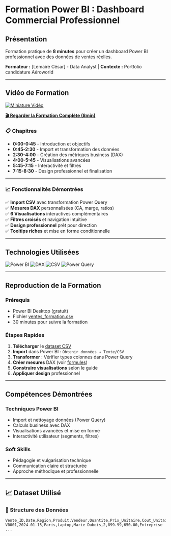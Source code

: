 # Formation Power BI : Dashboard Commercial Professionnel



## Présentation

Formation pratique de **8 minutes** pour créer un dashboard Power BI professionnel avec des données de ventes réelles.

**Formateur :** [Lemaire César] - Data Analyst | **Contexte :** Portfolio candidature Aéroworld

---

##  Vidéo de Formation

[![Miniature Vidéo](assets/video_thumbnail.png)](LIEN_VERS_VOTRE_VIDEO)

**[🎬 Regarder la Formation Complète (8min)](LIEN_VERS_VOTRE_VIDEO)**

### 📋 Chapitres
- **0:00-0:45** - Introduction et objectifs
- **0:45-2:30** - Import et transformation des données
- **2:30-4:00** - Création des métriques business (DAX)
- **4:00-5:45** - Visualisations avancées
- **5:45-7:15** - Interactivité et filtres
- **7:15-8:30** - Design professionnel et finalisation

---

### 📈 Fonctionnalités Démontrées
✅ **Import CSV** avec transformation Power Query  
✅ **Mesures DAX** personnalisées (CA, marge, ratios)  
✅ **6 Visualisations** interactives complémentaires  
✅ **Filtres croisés** et navigation intuitive  
✅ **Design professionnel** prêt pour direction  
✅ **Tooltips riches** et mise en forme conditionnelle  

---

## Technologies Utilisées

![Power BI](https://img.shields.io/badge/Power%20BI-F2C811?style=flat&logo=powerbi&logoColor=black)
![DAX](https://img.shields.io/badge/DAX-Formulas-orange?style=flat)
![CSV](https://img.shields.io/badge/CSV-Data%20Source-green?style=flat)
![Power Query](https://img.shields.io/badge/Power%20Query-ETL-blue?style=flat)

---

## Reproduction de la Formation

### Prérequis
- Power BI Desktop (gratuit)
- Fichier [ventes_formation.csv](data/ventes_formation.csv)
- 30 minutes pour suivre la formation

### Étapes Rapides
1. **Télécharger** le [dataset CSV](data/ventes_formation.csv)
2. **Import** dans Power BI : `Obtenir données → Texte/CSV`
3. **Transformer** : Vérifier types colonnes dans Power Query
4. **Créer mesures** DAX (voir [formules](powerbi/measures_dax.txt))
5. **Construire visualisations** selon le guide
6. **Appliquer design** professionnel


---

##  Compétences Démontrées

###  **Techniques Power BI**
- Import et nettoyage données (Power Query)
- Calculs business avec DAX
- Visualisations avancées et mise en forme
- Interactivité utilisateur (segments, filtres)


### **Soft Skills**
- Pédagogie et vulgarisation technique
- Communication claire et structurée
- Approche méthodique et professionnelle

---

## 📈 Dataset Utilisé

### 📁 Structure des Données
```csv
Vente_ID,Date,Region,Produit,Vendeur,Quantite,Prix_Unitaire,Cout_Unitaire,Type_Client
V0001,2024-01-15,Paris,Laptop,Marie Dubois,2,899.99,650.00,Entreprise
...

